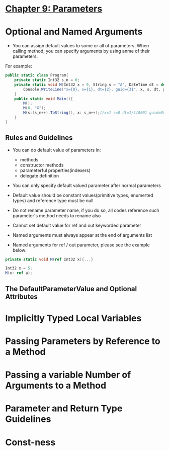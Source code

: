 # <u>Chapter 9: Parameters</u>

# Optional and Named Arguments
* You can assign default values to some or all of parameters. When calling method, you can specify arguments by using anme of their parameters.

For example:
```C#
public static class Program{
    private static Int32 s_n = 0;
    private static void M(Int32 x = 9, String s = "A", DateTime dt = default(DateTime), Guid guid = new Guid())){
        Console.WriteLine("x={0}, s={1}, dt={2}, guid={3}", x, s, dt, guid);
    }
    public static void Main(){
        M();
        M(8, "X");
        M(s:(s_n++).ToString(), x: s_n++);//x=1 s=0 dt=1/1/0001 guid=00000000-0000-0000-0000-000000000000
    }
}
```

## Rules and Guidelines
* You can do default value of parameters in:
    * methods
    * constructor methods
    * parameterful properties(indexers)
    * delegate definition

* You can only specify default valued parameter after normal parameters
* Default value should be constant values(primitive types, enumerted types) and reference type must be null
* Do not rename parameter name, if you do so, all codes reference such parameter's method needs to rename also
* Cannot set default value for ref and out keyworded parameter
* Named arguments must always appear at the end of arguments list
* Named arguments for ref / out parameter, please see the example below:

```c#
private static void M(ref Int32 x){...}

Int32 x = 5;
M(x: ref a);
```
## The DefaultParameterValue and Optional Attributes

# Implicitly Typed Local Variables

# Passing Parameters by Reference to a Method



# Passing a variable Number of Arguments to a Method
# Parameter and Return Type Guidelines
# Const-ness